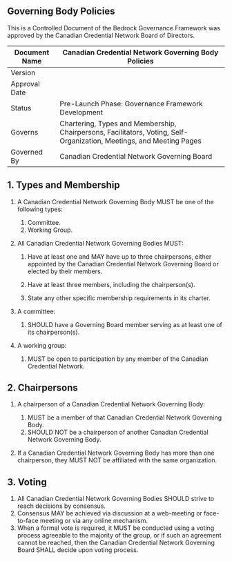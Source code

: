 ## Governing Body Policies

This is a Controlled Document of the Bedrock Governance Framework was approved by the Canadian Credential Network Board of Directors.

| Document Name | Canadian Credential Network Governing Body Policies |
| --- | --- |
| Version | |
| Approval Date | |
| Status | Pre-Launch Phase: Governance Framework Development|
| Governs | Chartering, Types and Membership, Chairpersons, Facilitators, Voting, Self-Organization, Meetings, and Meeting Pages |
| Governed By | Canadian Credential Network Governing Board |

## 1. Types and Membership
1. A Canadian Credential Network Governing Body MUST be one of the following types:

	1. Committee.
	1. Working Group.

2. All Canadian Credential Network Governing Bodies MUST:

	1. Have at least one and MAY have up to three chairpersons, either appointed by the Canadian Credential Network Governing Board or elected by their members.

	1. Have at least three members, including the chairperson(s).

	1. State any other specific membership requirements in its charter.

3. A committee:

	1. SHOULD have a Governing Board member serving as at least one of its chairperson(s).		

5. A working group:

	1. MUST be open to participation by any member of the Canadian Credential Network.

## 2. Chairpersons
1. A chairperson of a Canadian Credential Network Governing Body:

	1. MUST be a member of that Canadian Credential Network Governing Body.		
	1. SHOULD NOT be a chairperson of another Canadian Credential Network Governing Body.

2. If a Canadian Credential Network Governing Body has more than one chairperson, they MUST NOT be affiliated with the same organization.

## 3. Voting
1. All Canadian Credential Network Governing Bodies SHOULD strive to reach decisions by consensus.
2. Consensus MAY be achieved via discussion at a web-meeting or face-to-face meeting or via any online mechanism.
3. When a formal vote is required, it MUST be conducted using a voting process agreeable to the majority of the group, or if such an agreement cannot be reached, then the Canadian Credential Network Governing Board SHALL decide upon voting process.
